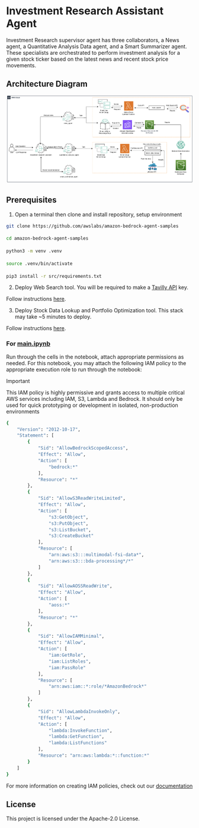 # Investment Research Assistant Agent

Investment Research supervisor agent has three collaborators, a News agent, a Quantitative Analysis Data agent, and a Smart Summarizer agent. These specialists are orchestrated to perform investment analysis for a given stock ticker based on the latest news and recent stock price movements. 

## Architecture Diagram

![architecture](./architecture.jpg)


## Prerequisites

1. Open a terminal then clone and install repository, setup environment

```bash
git clone https://github.com/awslabs/amazon-bedrock-agent-samples

cd amazon-bedrock-agent-samples

python3 -m venv .venv

source .venv/bin/activate

pip3 install -r src/requirements.txt
```

2. Deploy Web Search tool. You will be required to make a [Tavilly API](https://docs.tavily.com/docs/gpt-researcher/getting-started) key.

Follow instructions [here](/src/shared/web_search/).

3. Deploy Stock Data Lookup and Portfolio Optimization tool. This stack may take ~5 minutes to deploy.

Follow instructions [here](/src/shared/stock_data/).


### For [main.ipynb](./main.ipynb)

Run through the cells in the notebook, attach appropriate permissions as needed. For this notebook, you may attach the following IAM policy to the appropriate execution role to run through the notebook:
> [!IMPORTANT]
> This IAM policy is highly permissive and grants access to multiple critical AWS services including IAM, S3, Lambda and Bedrock.
>  It should only be used for quick prototyping or development in isolated, non-production environments

```bash
{
    "Version": "2012-10-17",
    "Statement": [
        {
            "Sid": "AllowBedrockScopedAccess",
            "Effect": "Allow",
            "Action": [
                "bedrock:*"
            ],
            "Resource": "*"
        },
        {
            "Sid": "AllowS3ReadWriteLimited",
            "Effect": "Allow",
            "Action": [
                "s3:GetObject",
                "s3:PutObject",
                "s3:ListBucket",
                "s3:CreateBucket"
            ],
            "Resource": [
                "arn:aws:s3:::multimodal-fsi-data*",
                "arn:aws:s3:::bda-processing*/*"
            ]
        },
        {
            "Sid": "AllowAOSSReadWrite",
            "Effect": "Allow",
            "Action": [
                "aoss:*"
            ],
            "Resource": "*"
        },
        {
            "Sid": "AllowIAMMinimal",
            "Effect": "Allow",
            "Action": [
                "iam:GetRole",
                "iam:ListRoles",
                "iam:PassRole"
            ],
            "Resource": [
                "arn:aws:iam::*:role/*AmazonBedrock*"
            ]
        },
        {
            "Sid": "AllowLambdaInvokeOnly",
            "Effect": "Allow",
            "Action": [
                "lambda:InvokeFunction",
                "lambda:GetFunction",
                "lambda:ListFunctions"
            ],
            "Resource": "arn:aws:lambda:*::function:*"
        }
    ]
}

```

For more information on creating IAM policies, check out our [documentation](https://docs.aws.amazon.com/IAM/latest/UserGuide/access_policies_create-console.html)

## License

This project is licensed under the Apache-2.0 License.
